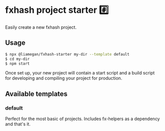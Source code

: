 # fxhash project starter #️⃣

Easily create a new fxhash project.

## Usage

```sh
$ npx @liamegan/fxhash-starter my-dir --template default
$ cd my-dir
$ npm start
```

Once set up, your new project will contain a start script and a build script for developing and compiling your project for production.

## Available templates

### default

Perfect for the most basic of projects. Includes fx-helpers as a dependency and that's it.

